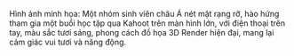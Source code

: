 Hình ảnh minh họa: Một nhóm sinh viên châu Á nét mặt rạng rỡ, hào hứng tham gia một buổi học tập qua Kahoot trên màn hình lớn, với điện thoại trên tay, màu sắc tươi sáng, phong cách đồ họa 3D Render hiện đại, mang lại cảm giác vui tươi và năng động.